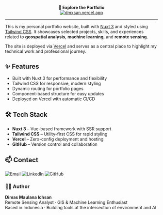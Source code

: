 <p align="center">
  <strong>🚀 Explore the Portfolio</strong><br>
  <a href="https://dmxsan.vercel.app" target="_blank">
    <img src="https://img.shields.io/badge/Live%20Portfolio-dmxsan.vercel.app-0f172a?style=for-the-badge&logo=vercel&logoColor=white" alt="dmxsan.vercel.app" />
  </a>
</p>

---

This is my personal portfolio website, built with [Nuxt 3](https://nuxt.com/) and styled using [Tailwind CSS](https://tailwindcss.com/). It showcases selected projects, skills, and experiences related to **geospatial analysis**, **machine learning**, and **remote sensing**.

The site is deployed via [Vercel](https://vercel.com) and serves as a central place to highlight my technical work and professional journey.



## ✨ Features

- Built with Nuxt 3 for performance and flexibility
- Tailwind CSS for responsive, modern styling
- Dynamic routing for portfolio pages
- Component-based structure for easy updates
- Deployed on Vercel with automatic CI/CD



## 🛠️ Tech Stack

- **Nuxt 3** – Vue-based framework with SSR support
- **Tailwind CSS** – Utility-first CSS for rapid styling
- **Vercel** – Zero-config deployment and hosting
- **GitHub** – Version control and collaboration



## 📫 Contact

[![Email](https://img.shields.io/badge/Email-dimasmaulanaichsan%40gmail.com-red?style=flat-square&logo=gmail)](mailto:dimasmaulanaichsan@gmail.com)
[![LinkedIn](https://img.shields.io/badge/LinkedIn-dimasmaulana99-blue?style=flat-square&logo=linkedin)](https://www.linkedin.com/in/dimasmaulana99/)
[![GitHub](https://img.shields.io/badge/GitHub-dmxsan-black?style=flat-square&logo=github)](https://github.com/dmxsan)



### 👨‍💻 Author

**Dimas Maulana Ichsan**  
Remote Sensing Analyst · GIS & Machine Learning Enthusiast  
Based in Indonesia · Building tools at the intersection of environment and AI
